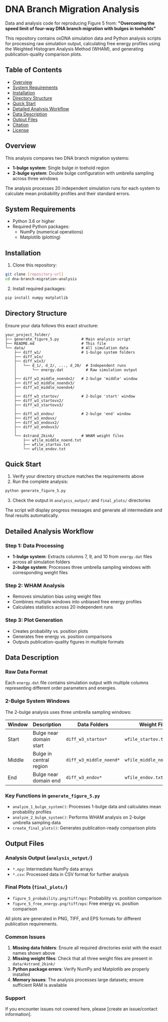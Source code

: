 # DNA Branch Migration Analysis

Data and analysis code for reproducing Figure 5 from: **"Overcoming the speed limit of four-way DNA branch migration with bulges in toeholds"**

This repository contains oxDNA simulation data and Python analysis scripts for processing raw simulation output, calculating free energy profiles using the Weighted Histogram Analysis Method (WHAM), and generating publication-quality comparison plots.

## Table of Contents

- [Overview](#overview)
- [System Requirements](#system-requirements)
- [Installation](#installation)
- [Directory Structure](#directory-structure)
- [Quick Start](#quick-start)
- [Detailed Analysis Workflow](#detailed-analysis-workflow)
- [Data Description](#data-description)
- [Output Files](#output-files)
- [Citation](#citation)
- [License](#license)

## Overview

This analysis compares two DNA branch migration systems:
- **1-bulge system**: Single bulge in toehold region
- **2-bulge system**: Double bulge configuration with umbrella sampling across three windows

The analysis processes 20 independent simulation runs for each system to calculate mean probability profiles and their standard errors.

## System Requirements

- Python 3.6 or higher
- Required Python packages:
  - NumPy (numerical operations)
  - Matplotlib (plotting)

## Installation

1. Clone this repository:
```bash
git clone [repository-url]
cd dna-branch-migration-analysis
```

2. Install required packages:
```bash
pip install numpy matplotlib
```

## Directory Structure

Ensure your data follows this exact structure:

```
your_project_folder/
├── generate_figure_5.py          # Main analysis script
├── README.md                     # This file
└── data/                         # All simulation data
    ├── diff_w1/                  # 1-bulge system folders
    ├── diff_w1x/
    ├── diff_w1x3/
    │   └── d_1/, d_2/, ..., d_20/  # Independent runs
    │       └── energy.dat          # Raw simulation output
    │
    ├── diff_w3_middle_noendx2/   # 2-bulge 'middle' window
    ├── diff_w3_middle_noendx3/
    ├── diff_w3_middle_noendx4/
    │
    ├── diff_w3_startov/          # 2-bulge 'start' window  
    ├── diff_w3_startovx2/
    ├── diff_w3_startovx3/
    │
    ├── diff_w3_endov/            # 2-bulge 'end' window
    ├── diff_w3_endovx/
    ├── diff_w3_endovx2/
    ├── diff_w3_endovx3/
    │
    └── 4strand_2kink/            # WHAM weight files
        ├── wfile_middle_noend.txt
        ├── wfile_startov.txt
        └── wfile_endov.txt
```

## Quick Start

1. Verify your directory structure matches the requirements above
2. Run the complete analysis:
```bash
python generate_figure_5.py
```
3. Check the output in `analysis_output/` and `final_plots/` directories

The script will display progress messages and generate all intermediate and final results automatically.

## Detailed Analysis Workflow

### Step 1: Data Processing
- **1-bulge system**: Extracts columns 7, 9, and 10 from `energy.dat` files across all simulation folders
- **2-bulge system**: Processes three umbrella sampling windows with corresponding weight files

### Step 2: WHAM Analysis
- Removes simulation bias using weight files
- Combines multiple windows into unbiased free energy profiles
- Calculates statistics across 20 independent runs

### Step 3: Plot Generation
- Creates probability vs. position plots
- Generates free energy vs. position comparisons
- Outputs publication-quality figures in multiple formats

## Data Description

### Raw Data Format
Each `energy.dat` file contains simulation output with multiple columns representing different order parameters and energies.

### 2-Bulge System Windows
The 2-bulge analysis uses three umbrella sampling windows:

| Window | Description | Data Folders | Weight File |
|--------|-------------|--------------|-------------|
| Start | Bulge near domain start | `diff_w3_startov*` | `wfile_startov.txt` |
| Middle | Bulge in central region | `diff_w3_middle_noend*` | `wfile_middle_noend.txt` |
| End | Bulge near domain end | `diff_w3_endov*` | `wfile_endov.txt` |

### Key Functions in `generate_figure_5.py`

- `analyze_1_bulge_system()`: Processes 1-bulge data and calculates mean probability profiles
- `analyze_2_bulge_system()`: Performs WHAM analysis on 2-bulge umbrella sampling data  
- `create_final_plots()`: Generates publication-ready comparison plots

## Output Files

### Analysis Output (`analysis_output/`)
- `*.npy`: Intermediate NumPy data arrays
- `*.csv`: Processed data in CSV format for further analysis

### Final Plots (`final_plots/`)
- `figure_5_probability.png/tiff/eps`: Probability vs. position comparison
- `figure_5_free_energy.png/tiff/eps`: Free energy vs. position comparison

All plots are generated in PNG, TIFF, and EPS formats for different publication requirements.

### Common Issues

1. **Missing data folders**: Ensure all required directories exist with the exact names shown above
2. **Missing weight files**: Check that all three weight files are present in `data/4strand_2kink/`
3. **Python package errors**: Verify NumPy and Matplotlib are properly installed
4. **Memory issues**: The analysis processes large datasets; ensure sufficient RAM is available

### Support

If you encounter issues not covered here, please [create an issue/contact information].
